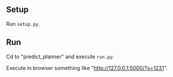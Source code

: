 ## Setup

Run `setup.py`.

## Run

Cd to "predict_planner" and execute `run.py`.

Execute in browser something like "http://127.0.0.1:5000/?s=1231".